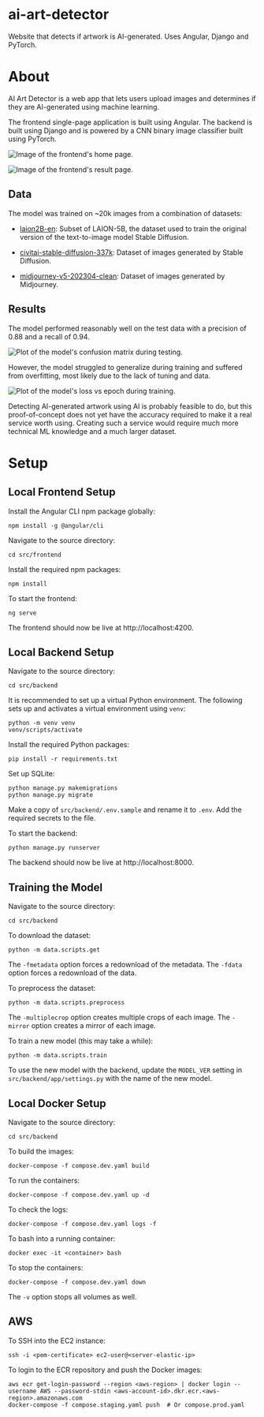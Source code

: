 # ai-art-detector

Website that detects if artwork is AI-generated. Uses Angular, Django and PyTorch.

# About

AI Art Detector is a web app that lets users upload images and determines if they are AI-generated using machine learning.

The frontend single-page application is built using Angular. The backend is built using Django and is powered by a CNN binary image classifier built using PyTorch.

![Image of the frontend's home page.](docs/frontend-home-page.png)

![Image of the frontend's result page.](docs/frontend-result-page.png)

## Data

The model was trained on ~20k images from a combination of datasets:

- [laion2B-en](https://huggingface.co/datasets/laion/laion2B-en): Subset of LAION-5B, the dataset used to train the original version of the text-to-image model Stable Diffusion.

- [civitai-stable-diffusion-337k](https://huggingface.co/datasets/thefcraft/civitai-stable-diffusion-337k): Dataset of images generated by Stable Diffusion.

- [midjourney-v5-202304-clean](https://huggingface.co/datasets/wanng/midjourney-v5-202304-clean): Dataset of images generated by Midjourney.

## Results

The model performed reasonably well on the test data with a precision of 0.88 and a recall of 0.94.

![Plot of the model's confusion matrix during testing.](docs/model-confusion-matrix.png)

However, the model struggled to generalize  during training and suffered from overfitting, most likely due to the lack of tuning and data.

![Plot of the model's loss vs epoch during training.](docs/model-loss-plot.png)

Detecting AI-generated artwork using AI is probably feasible to do, but this proof-of-concept does not yet have the accuracy required to make it a real service worth using. Creating such a service would require much more technical ML knowledge and a much larger dataset.

# Setup

## Local Frontend Setup

Install the Angular CLI npm package globally:
```
npm install -g @angular/cli
```

Navigate to the source directory:
```
cd src/frontend
```

Install the required npm packages:
```
npm install
```

To start the frontend:
```
ng serve
```

The frontend should now be live at http://localhost:4200.

## Local Backend Setup

Navigate to the source directory:
```
cd src/backend
```

It is recommended to set up a virtual Python environment.
The following sets up and activates a virtual environment using `venv`:
```
python -m venv venv
venv/scripts/activate
```

Install the required Python packages:
```
pip install -r requirements.txt
```

Set up SQLite:
```
python manage.py makemigrations
python manage.py migrate
```

Make a copy of `src/backend/.env.sample` and rename it to `.env`. Add the required secrets to the file.

To start the backend:
```
python manage.py runserver
```

The backend should now be live at http://localhost:8000.

## Training the Model

Navigate to the source directory:
```
cd src/backend
```

To download the dataset:
```
python -m data.scripts.get
```
The `-fmetadata` option forces a redownload of the metadata.
The `-fdata` option forces a redownload of the data.

To preprocess the dataset:
```
python -m data.scripts.preprocess
```
The `-multiplecrop` option creates multiple crops of each image.
The `-mirror` option creates a mirror of each image.

To train a new model (this may take a while):
```
python -m data.scripts.train
```

To use the new model with the backend, update the `MODEL_VER` setting in `src/backend/app/settings.py` with the name of the new model.

## Local Docker Setup

Navigate to the source directory:
```
cd src/backend
```

To build the images:
```
docker-compose -f compose.dev.yaml build
```

To run the containers:
```
docker-compose -f compose.dev.yaml up -d
```

To check the logs:
```
docker-compose -f compose.dev.yaml logs -f
```

To bash into a running container:
```
docker exec -it <container> bash
```

To stop the containers:
```
docker-compose -f compose.dev.yaml down
```
The `-v` option stops all volumes as well.


## AWS

To SSH into the EC2 instance:
```
ssh -i <pem-certificate> ec2-user@<server-elastic-ip>
```

To login to the ECR repository and push the Docker images:
```
aws ecr get-login-password --region <aws-region> | docker login --username AWS --password-stdin <aws-account-id>.dkr.ecr.<aws-region>.amazonaws.com
docker-compose -f compose.staging.yaml push  # Or compose.prod.yaml
```
